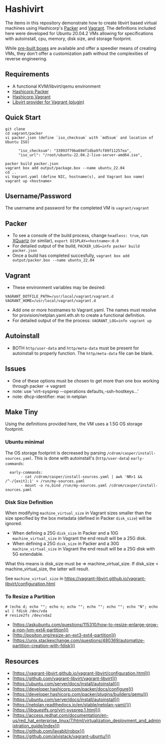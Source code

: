 
# Hashivirt

The items in this repository demonstrate how to create libvirt based virtual machines using Hashicorp's [Packer](https://developer.hashicorp.com/packer) and [Vagrant](https://developer.hashicorp.com/vagrant). The 
definitions included here were developed for Ubuntu 20.04.2 VMs allowing for specifications with autoinstall, cpu, memory, disk size, and storage footprint.

While [pre-built boxes](https://app.vagrantup.com/boxes/search?provider=libvirt) are available and offer a speedier means of creating VMs, they don't offer a customization
path without the complexities of reverse engineering.

## Requirements
* A functional KVM/libvirt/qemu environment
* [Hashicorp Packer](https://developer.hashicorp.com/packer)
* [Hashicorp Vagrant](https://developer.hashicorp.com/vagrant)
* [Libvirt provider for Vagrant (plugin)](https://github.com/vagrant-libvirt/vagrant-libvirt)

## Quick Start

```
git clone
cd vagrant/packer
vi packer.json (define `iso_checksum` with `md5sum` and location of Ubuntu ISO)

      "iso_checksum": "33993f79ba694f1dba9fcf89f11257ea",
      "iso_url": "/root/ubuntu-22.04.2-live-server-amd64.iso",

packer build packer.json
vagrant box add output/package.box --name ubuntu_22.04
cd ..
vi Vagrant.yaml (define NIC, hostname(s), and Vagrant box name)
vagrant up <hostname>
```

## Username/Password

The username and password for the completed VM is `vagrant/vagrant`

## Packer

* To see a console of the build process, change `headless: true`, run [XQuartz](https://www.xquartz.org/) (or similar), `export DISPLAY=<hostname>:0.0`
* For detailed output of the build, `PACKER_LOG=info packer build packer.json`
* Once a build has completed succesfully, `vagrant box add output/packer.box --name ubuntu_22.04`

## Vagrant

* These environment variables may be desired:

```
VAGRANT_DOTFILE_PATH=/usr/local/vagrant/vagrant.d   
VAGRANT_HOME=/usr/local/vagrant/vagrant.d
```

* Add one or more hostnames to Vagrant.yaml. The names must resolve for provision/netplan.yaml.eth.sh to create a functional definition.
* For detailed output of the the process: `VAGRANT_LOG=info vagrant up`

## Autoinstall

* BOTH `http/user-data` and `http/meta-data` must be present for autoinstall to properly function. The `http/meta-data` file can be blank.

## Issues

- One of these options must be chosen to get more than one box working through packer -> vagrant
 - note: use 'virt-sysprep --operations defaults,-ssh-hostkeys...'
 - note: dhcp-identifier: mac in netplan


## Make Tiny

Using the definitions provided here, the VM uses a 1.5G OS storage footprint.

### Ubuntu minimal

The OS storage footprint is decreased by parsing `/cdrom/casper/install-sources.yaml`. This is done with autoinstall's (`http/user-data`) `early-commands`:

```  
  early-commands:
       - cat /cdrom/casper/install-sources.yaml | awk 'NR>1 && /^-/{exit};1' > /run/my-sources.yaml
       - mount -o ro,bind /run/my-sources.yaml /cdrom/casper/install-sources.yaml
```

### Disk Size Definition

When modifying `machine_virtual_size` in Vagrant sizes smaller than the size specified by the box metadata (defined in Packer `disk_size`) will be ignored.

- When defining a 25G `disk_size` in Packer and a 10G `machine_virtual_size` in Vagrant the end result will be a 25G disk.
- When defining a 25G `disk_size` in Packer and a 30G `machine_virtual_size` in Vagrant the end result will be a 25G disk with 5G extendable.

What this means is disk_size must be => machine_virtual_size. If disk_size < machine_virtual_size, the latter will result.

See `machine_virtual_size` in https://vagrant-libvirt.github.io/vagrant-libvirt/configuration.html


### To Resize a Partition

```
# (echo d; echo ""; echo n; echo ""; echo ""; echo ""; echo "N"; echo w) | fdisk /dev/vda
# resize2fs /dev/vda2
```

- [https://askubuntu.com/questions/115310/how-to-resize-enlarge-grow-a-non-lvm-ext4-partition]()
- [http://positon.org/resize-an-ext3-ext4-partition]()
- [https://unix.stackexchange.com/questions/480369/automatize-partition-creation-with-fdisk]()


## Resources

* [https://vagrant-libvirt.github.io/vagrant-libvirt/configuration.html]()
* [https://github.com/vagrant-libvirt/vagrant-libvirt]()
* [https://ubuntu.com/server/docs/install/autoinstall]()
* [https://developer.hashicorp.com/packer/docs/configure]()
* [https://developer.hashicorp.com/packer/plugins/builders/qemu]()
* [https://ubuntu.com/server/docs/install/autoinstall]()
* [https://netplan.readthedocs.io/en/stable/netplan-yaml/]()
* [https://libguestfs.org/virt-sysprep.1.html]()
* [https://access.redhat.com/documentation/en-us/red_hat_enterprise_linux/7/html/virtualization_deployment_and_administration_guide/index]()
* [https://github.com/lavabit/robox]()
* [https://github.com/alvistack/vagrant-ubuntu/]()

